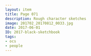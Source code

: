 ```yaml
---
layout: item
title: Page 071
description: Rough character sketches
image: 201702_20170812_0033.jpg
date: 2017-06-01
ID: 2017-black-sketchbook
tags: 
- ocs 
- people
---
```

